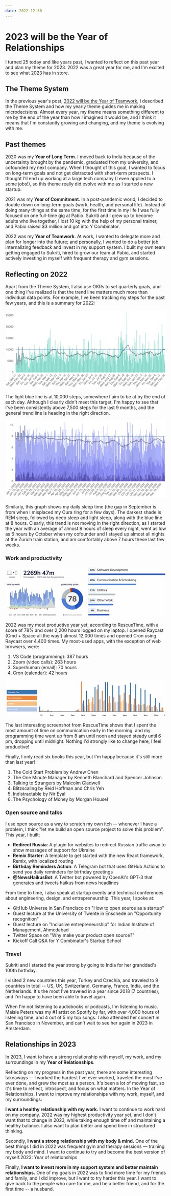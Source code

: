 ```yaml
---
date: 2022-12-30
---
```


# 2023 will be the Year of Relationships

I turned 25 today and like years past, I wanted to reflect on this past year and plan my theme for 2023. 2022 was a great year for me, and I'm excited to see what 2023 has in store.

## The Theme System

In the previous year's post, [2022 will be the Year of Teamwork](/blog/2021/year-of-teamwork), I described the Theme System and how my yearly theme guides me in making microdecisions. Almost every year, my theme means something different to me by the end of the year than how I imagined it would be, and I think it means that I'm constantly growing and changing, and my theme is evolving with me.

## Past themes

2020 was my **Year of Long Term**. I moved back to India because of the uncertainty brought by the pandemic, graduated from my university, and cofounded my next company. When I thought of this goal, I wanted to focus on long-term goals and not get distracted with short-term prospects. I thought I'll end up working at a large tech company (I even applied to a some jobs!), so this theme really did evolve with me as I started a new startup.

2021 was my **Year of Commitment**. In a post-pandemic world, I decided to double down on long-term goals (work, health, and personal life). Instead of doing many things at the same time, for the first time in my life I was fully focused on one full-time gig at Pabio. Sukriti and I grew up to become adults who live together, I lost 10 kg with the help of my personal trainer, and Pabio raised $3 million and got into Y Combinator.

2022 was my **Year of Teamwork**. At work, I wanted to delegate more and plan for longer into the future; and personally, I wanted to do a better job internalizing feedback and invest in my support system. I built my own team getting engaged to Sukriti, hired to grow our team at Pabio, and started actively investing in myself with frequent therapy and gym sessions.

## Reflecting on 2022

Apart from the Theme System, I also use OKRs to set quarterly goals, and one thing I've realized is that the trend line matters much more than individual data points. For example, I've been tracking my steps for the past few years, and this is a summary for 2022:

![Graph of steps](/assets/2022-steps.png)

The light blue line is at 10,000 steps, somewhere I aim to be at by the end of each day. Although I clearly didn't meet this target, I'm happy to see that I've been consistently above 7,500 steps for the last 9 months, and the general trend line is heading in the right direction.

![Graph of sleep](/assets/2022-sleep.png)

Similarly, this graph shows my daily sleep time (the gap in September is from when I misplaced my Oura ring for a few days). The darkest shade is REM sleep, followed by deep sleep and light sleep, along with the blue line at 8 hours. Clearly, this trend is not moving in the right direction, as I started the year with an average of almost 8 hours of sleep every night, went as low as 6 hours by October when my cofounder and I stayed up almost all nights at the Zurich train station, and am comfortably above 7 hours these last few weeks.

### Work and productivity

![Screenshot of RescueTime](/assets/2022-rescuetime.png)

2022 was my most productive year yet, according to RescueTime, with a score of 78% and over 2,200 hours logged on my laptop. I opened Raycast (Cmd + Space all the way!) almost 12,000 times and opened Cron using Raycast over 4,400 times. My most-used apps, with the exception of web browsers, were:

1. VS Code (programming): 387 hours
2. Zoom (video calls): 263 hours
3. Superhuman (email): 70 hours
4. Cron (calendar): 42 hours

![Screenshot of RescueTime hourly breakdown](/assets/2022-hourly-time-spent.png)

The last interesting screenshot from RescueTime shows that I spent the most amount of time on communication early in the morning, and my programming time went up from 8 am until noon and stayed steady until 6 pm, dropping until midnight. Nothing I'd strongly like to change here, I feel productive!

Finally, I only read six books this year, but I'm happy because it's still more than last year!

1. The Cold Start Problem by Andrew Chen
2. The One Minute Manager by Kenneth Blanchard and Spencer Johnson
3. Talking to Strangers by Malcolm Gladwell
4. Blitzscaling by Reid Hoffman and Chris Yeh
5. Indistractable by Nir Eyal
6. The Psychology of Money by Morgan Housel

### Open source and talks

I use open source as a way to scratch my own itch -- whenever I have a problem, I think "let me build an open source project to solve this problem". This year, I built:

- **Redirect Russia**: A plugin for websites to redirect Russian traffic away to show messages of support for Ukraine
- **Remix Starter**: A template to get started with the new React framework, Remix, with localized routing
- **Birthday Reminders Action**: A Telegram bot that uses GitHub Actions to send you daily reminders for birthday greetings
- **@NewsHaikusBot**: A Twitter bot powered by OpenAI's GPT-3 that generates and tweets haikus from news headlines

From time to time, I also speak at startup events and technical conferences about engineering, design, and entrepreneurship. This year, I spoke at:

- GitHub Universe in San Francisco on "How to open source as a startup"
- Guest lecture at the University of Twente in Enschede on "Opportunity recognition"
- Guest lecture on "Inclusive entrepreneurship" for Indian Institute of Management, Ahmedabad
- Twitter Space on "Why make your product open source?"
- Kickoff Call Q&A for Y Combinator's Startup School

### Travel

Sukriti and I started the year strong by going to India for her granddad's 100th birthday.

I visited 2 new countries this year, Turkey and Czechia, and traveled to 9 countries in total -- US, UK, Switzerland, Germany, France, India, and the Netherlands. It's the most I've traveled in a year since 2018 (7 countries), and I'm happy to have been able to travel again.

When I'm not listening to audiobooks or podcasts, I'm listening to music. Maisie Peters was my #1 artist on Spotify by far, with over 4,000 hours of listening time, and 4 out of 5 my top songs. I also attended her concert in San Francisco in November, and can't wait to see her again in 2023 in Amsterdam.

## Relationships in 2023

In 2023, I want to have a strong relationship with myself, my work, and my surroundings in my **Year of Relationships**.

Reflecting on my progress in the past year, there are some interesting takeaways -- I worked the hardest I've ever worked, traveled the most I've ever done, and grew the most as a person. It's been a lot of moving fast, so it's time to reflect, introspect, and focus on what matters. In the Year of Relationships, I want to improve my relationships with my work, myself, and my surroundings:

**I want a healthy relationship with my work.** I want to continue to work hard on my company. 2022 was my highest productivity year yet, and I don’t want that to change in 2023, while taking enough time off and maintaining a healthy balance. I also want to plan better and spend time in structured thinking.

Secondly, **I want a strong relationship with my body & mind.** One of the best things I did in 2022 was frequent gym and therapy sessions — training my body and mind. I want to continue to try and become the best version of myself.2023: Year of relationships

Finally, **I want to invest more in my support system and better maintain relationships.** One of my goals in 2022 was to find more time for my friends and family, and I did improve, but I want to try harder this year. I want to give back to the people who care for me, and be a better friend, and for the first time -- a husband.
